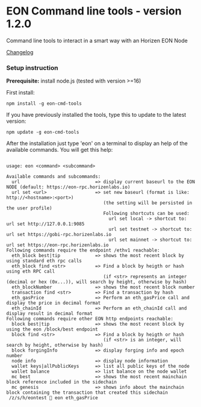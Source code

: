 # EON Command line tools - version 1.2.0

Command line tools to interact in a smart way with an Horizen EON Node

[Changelog](/CHANGELOG.md)

### Setup instruction

**Prerequisite:** install node.js (tested with version >=16)

First install:

```
npm install -g eon-cmd-tools
```
If you have previously installed the tools, type this to update to the latest version:

```
npm update -g eon-cmd-tools
```

After the installation just type 'eon' on a terminal to display an help of the available commands.
You will get this help:

```

usage: eon <command> <subcommand>

Available commands and subcommands:
  url                            => display current baseurl to the EON NODE (default: https://eon-rpc.horizenlabs.io)
  url set <url>                  => set new baseurl (format is like:  http://<hostname>:<port>)
                                    (the setting will be persisted in the user profile)
                                    Following shortcuts can be used:
                                      url set local -> shortcut to: url set http://127.0.0.1:9085
                                      url set testnet -> shortcut to: url set https://gobi-rpc.horizenlabs.io
                                      url set mainnet -> shortcut to: url set https://eon-rpc.horizenlabs.io
Following commands require the endpoint /ethv1 reachable:
  eth_block best|tip             => shows the most recent block by using standard eth rpc calls
  eth_block find <str>           => Find a block by heigth or hash using eth RPC call
                                    (if <str> represents an integer (decimal or hex (0x...)), will search by height, otherwise by hash)
  eth_blockNumber                => shows the most recent block number
  transaction find <str>         => Find a transaction by hash
  eth_gasPrice                   => Perform an eth_gasPrice call and display the price in decimal format
  eth_chainId                    => Perform an eth_chainId call and display result in decimal format
Following commands require other EON http endpoints reachable:
  block best|tip                 => shows the most recent block by using the eon /block/best endpoint
  block find <str>               => Find a block by heigth or hash
                                    (if <str> is an integer, will search by height, otherwise by hash)
  block forgingInfo              => display forging info and epoch number
  node info                      => display node information
  wallet keys|allPublicKeys      => list all public keys of the node
  wallet balance                 => list balance on the node wallet
  mc best                        => shows the most recent mainchain block reference included in the sidechain
  mc genesis                     => shows info about the mainchain block containing the transaction that created this sidechain
 /z/s/h/eontest  eon eth_gasPrice 
```

